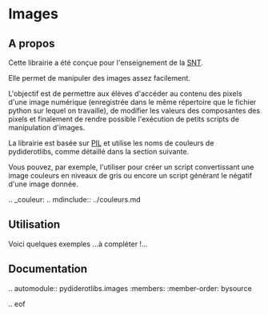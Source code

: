 # Images

## A propos

Cette librairie a été conçue pour l'enseignement de la [SNT](https://eduscol.education.fr/1670/programmes-et-ressources-en-sciences-numeriques-et-technologie-voie-gt).

Elle permet de manipuler des images assez facilement.

L'objectif est de permettre aux élèves d'accéder au contenu des pixels d'une image numérique (enregistrée dans le même répertoire que le fichier python sur 
lequel on travaille), de modifier les valeurs des composantes des pixels et finalement de rendre possible l'exécution de petits scripts de manipulation d'images.

La librairie est basée sur [PIL](https://he-arc.github.io/livre-python/pillow/index.html) et utilise les noms de couleurs de pydiderotlibs, comme détaillé
dans la section suivante.

Vous pouvez, par exemple, l'utiliser pour créer un script convertissant une image couleurs en niveaux de gris ou encore un script générant le négatif d'une image donnée.


.. _couleur:
.. mdinclude:: ../couleurs.md


## Utilisation

Voici quelques exemples ...à compléter !... 


## Documentation

.. automodule:: pydiderotlibs.images
    :members:
    :member-order: bysource

.. eof
